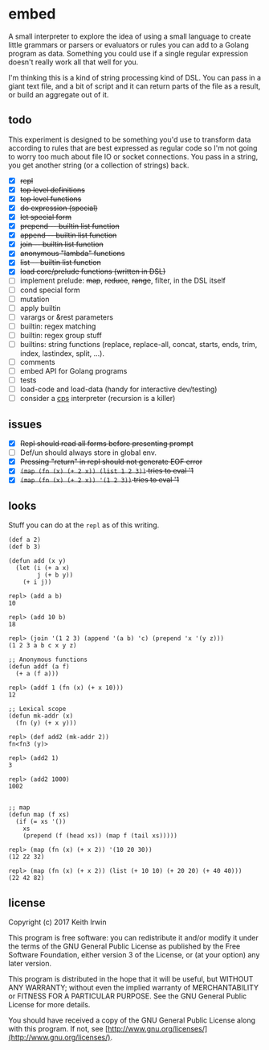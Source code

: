 # embed

A small interpreter to explore the idea of using a small language to create little grammars or parsers or evaluators or rules you can add to a Golang program as data. Something you could use if a single regular expression doesn't really work all that well for you.

I'm thinking this is a kind of string processing kind of DSL. You can pass in a giant text file, and a bit of script and it can return parts of the file as a result, or build an aggregate out of it.

## todo

This experiment is designed to be something you'd use to transform data according to rules that are best expressed as regular code so I'm not going to worry too much about file IO or socket connections. You pass in a string, you get another string (or a collection of strings) back.

* [x] ~~repl~~
* [x] ~~top level definitions~~
* [x] ~~top level functions~~
* [x] ~~do expression (special)~~
* [x] ~~let special form~~
* [x] ~~prepend -- builtin list function~~
* [x] ~~append -- builtin list function~~
* [x] ~~join -- builtin list function~~
* [x] ~~anonymous "lambda" functions~~
* [x] ~~list -- builtin list function~~
* [x] ~~load core/prelude functions (written in DSL)~~
* [ ] implement prelude: ~~map~~, ~~reduce~~, ~~range~~, filter, in the DSL itself
* [ ] cond special form
* [ ] mutation
* [ ] apply builtin
* [ ] varargs or &rest parameters
* [ ] builtin: regex matching
* [ ] builtin: regex group stuff
* [ ] builtins: string functions (replace, replace-all, concat, starts, ends, trim, index, lastindex, split, ...).
* [ ] comments
* [ ] embed API for Golang programs
* [ ] tests
* [ ] load-code and load-data (handy for interactive dev/testing)
* [ ] consider a [cps](https://stackoverflow.com/a/5986168) interpreter (recursion is a killer)

## issues

* [x] ~~Repl should read all forms before presenting prompt~~
* [ ] Def/un should always store in global env.
* [x] ~~Pressing "return" in repl should not generate EOF error~~
* [x] ~~`(map (fn (x) (+ 2 x)) (list 1 2 3))` tries to eval '1~~
* [x] ~~`(map (fn (x) (+ 2 x)) '(1 2 3))` tries to eval '1~~

## looks

Stuff you can do at the `repl` as of this writing.

``` emacs-lisp
(def a 2)
(def b 3)

(defun add (x y)
  (let (i (+ a x)
        j (+ b y))
    (+ i j))

repl> (add a b)
10

repl> (add 10 b)
18

repl> (join '(1 2 3) (append '(a b) 'c) (prepend 'x '(y z)))
(1 2 3 a b c x y z)

;; Anonymous functions
(defun addf (a f)
  (+ a (f a)))

repl> (addf 1 (fn (x) (+ x 10)))
12

;; Lexical scope
(defun mk-addr (x)
  (fn (y) (+ x y)))

repl> (def add2 (mk-addr 2))
fn<fn3 (y)>

repl> (add2 1)
3

repl> (add2 1000)
1002


;; map
(defun map (f xs)
  (if (= xs '())
    xs
    (prepend (f (head xs)) (map f (tail xs)))))

repl> (map (fn (x) (+ x 2)) '(10 20 30))
(12 22 32)

repl> (map (fn (x) (+ x 2)) (list (+ 10 10) (+ 20 20) (+ 40 40)))
(22 42 82)

```

## license

Copyright (c) 2017 Keith Irwin

This program is free software: you can redistribute it and/or modify
it under the terms of the GNU General Public License as published
by the Free Software Foundation, either version 3 of the License,
or (at your option) any later version.

This program is distributed in the hope that it will be useful,
but WITHOUT ANY WARRANTY; without even the implied warranty of
MERCHANTABILITY or FITNESS FOR A PARTICULAR PURPOSE.  See the
GNU General Public License for more details.

You should have received a copy of the GNU General Public License
along with this program.  If not, see
[http://www.gnu.org/licenses/](http://www.gnu.org/licenses/).
